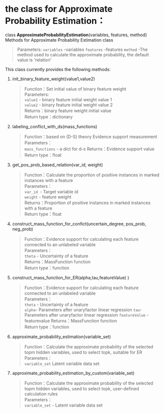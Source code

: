 # the class for Approximate Probability Estimation：  
class **ApproximateProbabilityEstimation**(variables, features, method)        
Methods for Approximate Probability Estimation class  
>Parameters:
> `variables` -variables
> `features`  -features
> `method`  -The method used to calculate the approximate probability, the default value is 'relation'

This class currently provides the following methods:  
 
1. init_binary_feature_weight(value1,value2) 
    >Function：Set initial value of binary feature weight  
    >Parameters:  
    > `value1` - binary feature initial weight value 1  
    > `value2` - binary feature initial weight value 2  
    >Returns：binary feature weight initial value  
    >Return type：dictionary

2. labeling_conflict_with_ds(mass_functions)               

    >Function：based on (D-S) theory Evidence support measurement  
    >Parameters：  
    > `mass_functions` - a dict for d-s
    >Returns：Evidence support value  
    >Return type：float

3. get_pos_prob_based_relation(var_id, weight)                  

    >Function：Calculate the proportion of positive instances in marked instances with a feature  
    >Parameters：  
    > `var_id `- Target variable id  
    > `weight` - feature weight  
    >Returns：Proportion of positive instances in marked instances with a feature  
    >Return type：float  

4. construct_mass_function_for_confict(uncertain_degree, pos_prob, neg_prob) 

    >Function：Evidence support for calculating each feature connected to an unlabeled variable  
    >Parameters：  
    > `theta` - Uncertainty of a feature  
    >Returns：MassFunction function  
    >Return type：function

5. construct_mass_function_for_ER(alpha,tau,featureValue) ) 

    >Function：Evidence support for calculating each feature connected to an unlabeled variable  
    >Parameters：  
    > `theta` - Uncertainty of a feature  
    > `alpha`- Parameters after unaryfactor linear regression
    > `tau`- Parameters after unaryfactor linear regression
    > `featureValue` - featurevalue
    >Returns：MassFunction function  
    >Return type：function

6. approximate_probability_estimation(variable_set)           

    >Function：Calculate the approximate probability of the selected topm hidden variables, used to select topk, suitable for ER  
    >Parameters：  
    > `variable_set` Latent variable data set
    
7. approximate_probability_estimation_by_custom(variable_set)            

    >Function：Calculate the approximate probability of the selected topm hidden variables, used to select topk, user-defined calculation rules  
    >Parameters：  
    > `variable_set` - Latent variable data set
